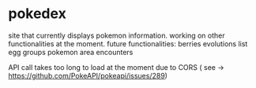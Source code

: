 # pokedex

site that currently displays pokemon information. working on other functionalities at the moment. 
future functionalities:
berries
evolutions list
egg groups
pokemon area encounters

API call takes too long to load at the moment due to CORS ( see -> https://github.com/PokeAPI/pokeapi/issues/289)
